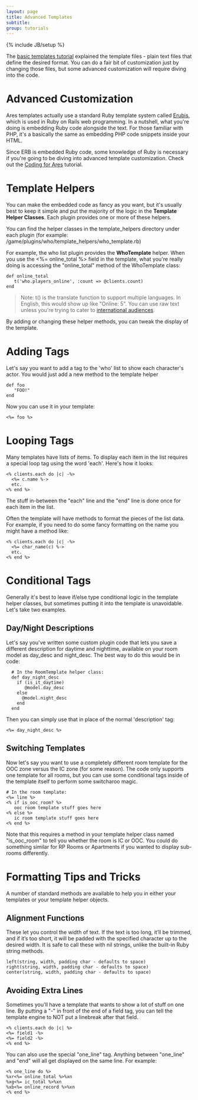 ```yaml
---
layout: page
title: Advanced Templates
subtitle: 
group: tutorials
---
```

{% include JB/setup %}

The [basic templates tutorial]({{site.siteroot}}tutorials/templates.html) explained the template files - plain text files that define the desired format.  You can do a fair bit of customization just by changing those files, but some advanced customization will require diving into the code.

# Advanced Customization

Ares templates actually use a standard Ruby template system called [Erubis](http://www.kuwata-lab.com/erubis/users-guide.html), which is used in Ruby on Rails web programming.   In a nutshell, what you're doing is embedding Ruby code alongside the text.  For those familiar with PHP, it's a basically the same as embedding PHP code snippets inside your HTML.

Since ERB is embedded Ruby code, some knowledge of Ruby is necessary if you're going to be diving into advanced template customization.  Check out the [Coding for Ares]({{site.siteroot}}tutorials/coding/coding-for-ares.html) tutorial.

# Template Helpers

You can make the embedded code as fancy as you want, but it's usually best to keep it simple and put the majority of the logic in the **Template Helper Classes**.  Each plugin provides one or more of these helpers.

You can find the helper classes in the template_helpers directory under each plugin (for example:  /game/plugins/who/template_helpers/who_template.rb)

For example, the who list plugin provides the **WhoTemplate** helper.  When you use the <%= online_total %> field in the template, what you're really doing is accessing the "online_total" method of the WhoTemplate class:

    def online_total
       t('who.players_online', :count => @clients.count)    
    end

> Note: t() is the translate function to support multiple languages.  In English, this would show up like "Online: 5".  You can use raw text unless you're trying to cater to [international audiences]({{site.siteroot}}tutorials/localization.html).

By adding or changing these helper methods, you can tweak the display of the template.

# Adding Tags

Let's say you want to add a tag to the 'who' list to show each character's actor.  You would just add a new method to the template helper 

    def foo
       "FOO!"
    end  

Now you can use it in your template:

    <%= foo %>

# Looping Tags

Many templates have lists of items.  To display each item in the list requires a special loop tag using the word 'each'.  Here's how it looks:

    <% clients.each do |c| -%> 
      <%= c.name %-> 
      etc.
    <% end %>

The stuff in-between the "each" line and the "end" line is done once for each item in the list.

Often the template will have methods to format the pieces of the list data.  For example, if you need to do some fancy formatting on the name you might have a method like:

    <% clients.each do |c| -%> 
      <%= char_name(c) %-> 
      etc.
    <% end %>

# Conditional Tags

Generally it's best to leave if/else type conditional logic in the template helper classes, but sometimes putting it into the template is unavoidable.   Let's take two examples.

## Day/Night Descriptions

Let's say you've written some custom plugin code that lets you save a different description for daytime and nighttime, available on your room model as day\_desc and night\_desc. The best way to do this would be in code:

      # In the RoomTemplate helper class:
      def day_night_desc
        if (is_it_daytime)
           @model.day_desc
        else
          @model.night_desc
        end
      end

Then you can simply use that in place of the normal 'description' tag:

    <%= day_night_desc %>

## Switching Templates

Now let's say you want to use a completely different room template for the OOC zone versus the IC zone (for some reason).  The code only supports one template for all rooms, but you can use some conditional tags inside of the template itself to perform some switcharoo magic. 

    # In the room template:
    <%= line %>
    <% if is_ooc_room? %>
       ooc room template stuff goes here
    <% else %>
       ic room template stuff goes here
    <% end %>

Note that this requires a method in your template helper class named "is\_ooc\_room" to tell you whether the room is IC or OOC.   You could do something similar for RP Rooms or Apartments if you wanted to display sub-rooms differently.

# Formatting Tips and Tricks

A number of standard methods are available to help you in either your templates or your template helper objects.

## Alignment Functions

These let you control the width of text.  If the text is too long, it’ll be trimmed, and if it’s too short, it will be padded with the specified character up to the desired width.  It is safe to call these with nil strings, unlike the built-in Ruby string methods.

    left(string, width, padding char - defaults to space)
    right(string, width, padding char - defaults to space)
    center(string, width, padding char - defaults to space)

## Avoiding Extra Lines

Sometimes you'll have a template that wants to show a lot of stuff on one line.  By putting a "-" in front of the end of a field tag, you can tell the template engine to NOT put a linebreak after that field.
 
    <% clients.each do |c| %> 
    <%= field1 -%>
    <%= field2 -%>
    <% end %>

You can also use the special "one\_line" tag.  Anything between "one\_line" and "end" will all get displayed on the same line.  For example:

    <% one_line do %>
    %xr<%= online_total %>%xn 
    %xg<%= ic_total %>%xn 
    %xb<%= online_record %>%xn
    <% end %>

